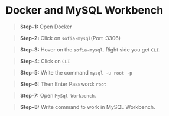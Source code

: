 # Docker and MySQL Workbench

> **Step-1:** Open Docker

>**Step-2:** Click on `sofia-mysql`(Port :3306)

>**Step-3:** Hover on the `sofia-mysql`. Right side you get `CLI`.

>**Step-4:** Click on `CLI`

>**Step-5:** Write the command `mysql -u root -p` 

>**Step-6:** Then Enter Password: `root`

>**Step-7:** Open `MySql Workbench`.

>**Step-8:** Write command to work in MySQL Workbench. 

